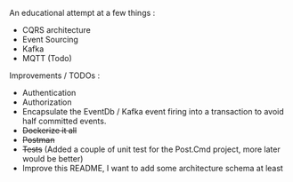 An educational attempt at a few things : 
- CQRS architecture 
- Event Sourcing
- Kafka 
- MQTT (Todo)

Improvements / TODOs : 
- Authentication
- Authorization
- Encapsulate the EventDb / Kafka event firing into a transaction to avoid half committed events.
- ~~Dockerize it all~~
- ~~Postman~~
- ~~Tests~~ (Added a couple of unit test for the Post.Cmd project, more later would be better)
- Improve this README, I want to add some architecture schema at least